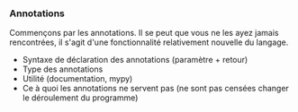 ### Annotations

Commençons par les annotations.
Il se peut que vous ne les ayez jamais rencontrées, il s'agit d'une fonctionnalité relativement nouvelle du langage.

- Syntaxe de déclaration des annotations (paramètre + retour)
- Type des annotations
- Utilité (documentation, mypy)
- Ce à quoi les annotations ne servent pas (ne sont pas censées changer le déroulement du programme)
